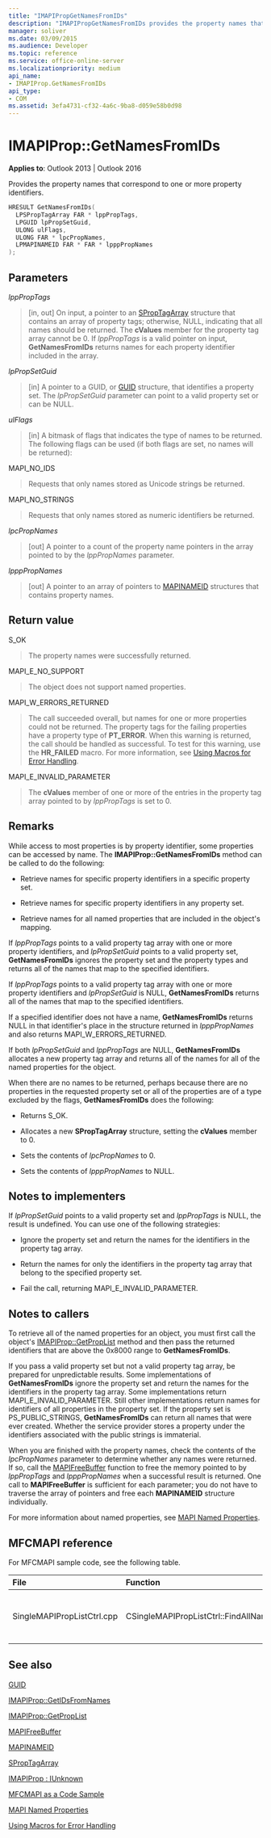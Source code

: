 ```yaml
---
title: "IMAPIPropGetNamesFromIDs"
description: "IMAPIPropGetNamesFromIDs provides the property names that correspond to one or more property identifiers."
manager: soliver
ms.date: 03/09/2015
ms.audience: Developer
ms.topic: reference
ms.service: office-online-server
ms.localizationpriority: medium
api_name:
- IMAPIProp.GetNamesFromIDs
api_type:
- COM
ms.assetid: 3efa4731-cf32-4a6c-9ba8-d059e58b0d98
---
```


# IMAPIProp::GetNamesFromIDs

  
  
**Applies to**: Outlook 2013 | Outlook 2016 
  
Provides the property names that correspond to one or more property identifiers.
  
```cpp
HRESULT GetNamesFromIDs(
  LPSPropTagArray FAR * lppPropTags,
  LPGUID lpPropSetGuid,
  ULONG ulFlags,
  ULONG FAR * lpcPropNames,
  LPMAPINAMEID FAR * FAR * lpppPropNames
);
```

## Parameters

 _lppPropTags_
  
> [in, out] On input, a pointer to an [SPropTagArray](sproptagarray.md) structure that contains an array of property tags; otherwise, NULL, indicating that all names should be returned. The **cValues** member for the property tag array cannot be 0. If  _lppPropTags_ is a valid pointer on input, **GetNamesFromIDs** returns names for each property identifier included in the array. 
    
 _lpPropSetGuid_
  
> [in] A pointer to a GUID, or [GUID](guid.md) structure, that identifies a property set. The  _lpPropSetGuid_ parameter can point to a valid property set or can be NULL. 
    
 _ulFlags_
  
> [in] A bitmask of flags that indicates the type of names to be returned. The following flags can be used (if both flags are set, no names will be returned):
    
MAPI_NO_IDS 
  
> Requests that only names stored as Unicode strings be returned. 
    
MAPI_NO_STRINGS 
  
> Requests that only names stored as numeric identifiers be returned. 
    
 _lpcPropNames_
  
> [out] A pointer to a count of the property name pointers in the array pointed to by the  _lppPropNames_ parameter. 
    
 _lpppPropNames_
  
> [out] A pointer to an array of pointers to [MAPINAMEID](mapinameid.md) structures that contains property names. 
    
## Return value

S_OK 
  
> The property names were successfully returned. 
    
MAPI_E_NO_SUPPORT 
  
> The object does not support named properties. 
    
MAPI_W_ERRORS_RETURNED 
  
> The call succeeded overall, but names for one or more properties could not be returned. The property tags for the failing properties have a property type of **PT_ERROR**. When this warning is returned, the call should be handled as successful. To test for this warning, use the **HR_FAILED** macro. For more information, see [Using Macros for Error Handling](using-macros-for-error-handling.md). 
    
MAPI_E_INVALID_PARAMETER 
  
> The **cValues** member of one or more of the entries in the property tag array pointed to by  _lppPropTags_ is set to 0. 
    
## Remarks

While access to most properties is by property identifier, some properties can be accessed by name. The **IMAPIProp::GetNamesFromIDs** method can be called to do the following: 
  
- Retrieve names for specific property identifiers in a specific property set.
    
- Retrieve names for specific property identifiers in any property set.
    
- Retrieve names for all named properties that are included in the object's mapping.
    
If  _lppPropTags_ points to a valid property tag array with one or more property identifiers, and  _lpPropSetGuid_ points to a valid property set, **GetNamesFromIDs** ignores the property set and the property types and returns all of the names that map to the specified identifiers. 
  
If  _lppPropTags_ points to a valid property tag array with one or more property identifiers and  _lpPropSetGuid_ is NULL, **GetNamesFromIDs** returns all of the names that map to the specified identifiers. 
  
If a specified identifier does not have a name, **GetNamesFromIDs** returns NULL in that identifier's place in the structure returned in  _lpppPropNames_ and also returns MAPI_W_ERRORS_RETURNED. 
  
If both  _lpPropSetGuid_ and  _lppPropTags_ are NULL, **GetNamesFromIDs** allocates a new property tag array and returns all of the names for all of the named properties for the object. 
  
When there are no names to be returned, perhaps because there are no properties in the requested property set or all of the properties are of a type excluded by the flags, **GetNamesFromIDs** does the following: 
  
- Returns S_OK.
    
- Allocates a new **SPropTagArray** structure, setting the **cValues** member to 0. 
    
- Sets the contents of  _lpcPropNames_ to 0. 
    
- Sets the contents of  _lpppPropNames_ to NULL. 
    
## Notes to implementers

If  _lpPropSetGuid_ points to a valid property set and  _lppPropTags_ is NULL, the result is undefined. You can use one of the following strategies: 
  
- Ignore the property set and return the names for the identifiers in the property tag array.
    
- Return the names for only the identifiers in the property tag array that belong to the specified property set.
    
- Fail the call, returning MAPI_E_INVALID_PARAMETER. 
    
## Notes to callers

To retrieve all of the named properties for an object, you must first call the object's [IMAPIProp::GetPropList](imapiprop-getproplist.md) method and then pass the returned identifiers that are above the 0x8000 range to **GetNamesFromIDs**.
  
If you pass a valid property set but not a valid property tag array, be prepared for unpredictable results. Some implementations of **GetNamesFromIDs** ignore the property set and return the names for the identifiers in the property tag array. Some implementations return MAPI_E_INVALID_PARAMETER. Still other implementations return names for identifiers of all properties in the property set. If the property set is PS_PUBLIC_STRINGS, **GetNamesFromIDs** can return all names that were ever created. Whether the service provider stores a property under the identifiers associated with the public strings is immaterial. 
  
When you are finished with the property names, check the contents of the  _lpcPropNames_ parameter to determine whether any names were returned. If so, call the [MAPIFreeBuffer](mapifreebuffer.md) function to free the memory pointed to by  _lppPropTags_ and  _lpppPropNames_ when a successful result is returned. One call to **MAPIFreeBuffer** is sufficient for each parameter; you do not have to traverse the array of pointers and free each **MAPINAMEID** structure individually. 
  
For more information about named properties, see [MAPI Named Properties](mapi-named-properties.md). 
  
## MFCMAPI reference

For MFCMAPI sample code, see the following table.
  
|**File**|**Function**|**Comment**|
|:-----|:-----|:-----|
|SingleMAPIPropListCtrl.cpp  <br/> |CSingleMAPIPropListCtrl::FindAllNamedProps  <br/> |MFCMAPI uses the **IMAPIProp::GetNamesFromIDs** method to look up named properties that have previously been mapped. |
   
## See also



[GUID](guid.md)
  
[IMAPIProp::GetIDsFromNames](imapiprop-getidsfromnames.md)
  
[IMAPIProp::GetPropList](imapiprop-getproplist.md)
  
[MAPIFreeBuffer](mapifreebuffer.md)
  
[MAPINAMEID](mapinameid.md)
  
[SPropTagArray](sproptagarray.md)
  
[IMAPIProp : IUnknown](imapipropiunknown.md)


[MFCMAPI as a Code Sample](mfcmapi-as-a-code-sample.md)
  
[MAPI Named Properties](mapi-named-properties.md)
  
[Using Macros for Error Handling](using-macros-for-error-handling.md)

